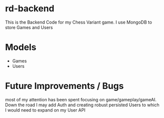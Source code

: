 # rd-backend

This is the Backend Code for my Chess Variant game.
I use MongoDB to store Games and Users

# Models

  - Games
  - Users

# Future Improvements / Bugs

  most of my attention has been spent focusing on game/gameplay/gameAI.
  Down the road I may add Auth and creating robust persisted Users
  to which I would need to expand on my User API

